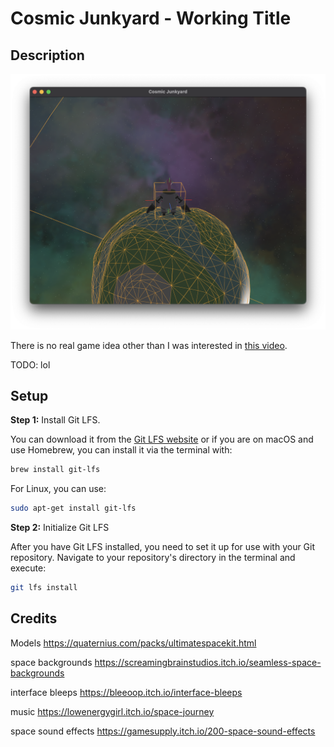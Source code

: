 # Cosmic Junkyard - Working Title

## Description

![A person walking on a planet](./docs/assets/screenshot.png)

There is no real game idea other than I was interested in [this video](https://www.youtube.com/watch?v=QLH_0T_xv3I&t=2s).

TODO: lol

## Setup

**Step 1:** Install Git LFS. 

You can download it from the [Git LFS website](https://git-lfs.github.com/) or if you are on macOS and use Homebrew, you can install it via the terminal with:

```bash
brew install git-lfs
```

For Linux, you can use:

```bash
sudo apt-get install git-lfs
```

**Step 2:** Initialize Git LFS

After you have Git LFS installed, you need to set it up for use with your Git repository. Navigate to your repository's directory in the terminal and execute:

```bash
git lfs install
```

## Credits

Models
https://quaternius.com/packs/ultimatespacekit.html

space backgrounds
https://screamingbrainstudios.itch.io/seamless-space-backgrounds

interface bleeps
https://bleeoop.itch.io/interface-bleeps

music
https://lowenergygirl.itch.io/space-journey

space sound effects
https://gamesupply.itch.io/200-space-sound-effects

